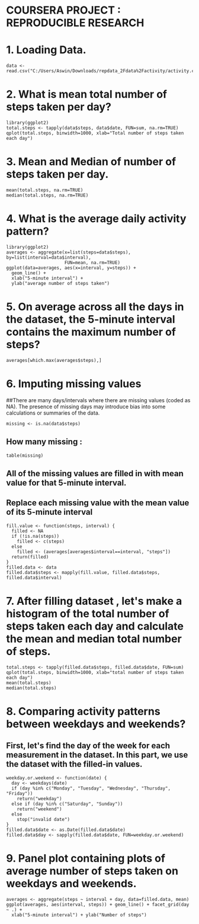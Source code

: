 COURSERA PROJECT : REPRODUCIBLE RESEARCH
===========================================================================
  
  
# 1. Loading Data.
  
```{r}
data <- read.csv("C:/Users/Aswin/Downloads/repdata_2Fdata%2Factivity/activity.csv")
```

# 2. What is mean total number of steps taken per day?

```{r}
library(ggplot2)
total.steps <- tapply(data$steps, data$date, FUN=sum, na.rm=TRUE)
qplot(total.steps, binwidth=1000, xlab="Total number of steps taken each day")
```

# 3. Mean and Median of number of steps taken per day.

```{r}
mean(total.steps, na.rm=TRUE)
median(total.steps, na.rm=TRUE)
```

# 4. What is the average daily activity pattern?

```{r}
library(ggplot2)
averages <- aggregate(x=list(steps=data$steps), by=list(interval=data$interval),
                      FUN=mean, na.rm=TRUE)
ggplot(data=averages, aes(x=interval, y=steps)) +
  geom_line() +
  xlab("5-minute interval") +
  ylab("average number of steps taken")
```

# 5. On average across all the days in the dataset, the 5-minute interval contains the maximum number of steps?

```{r}
averages[which.max(averages$steps),]
```

# 6. Imputing missing values

##There are many days/intervals where there are missing values (coded as NA). The presence of missing days may introduce bias into some calculations or summaries of the data.

```{r}
missing <- is.na(data$steps)
```

## How many missing :

```{r}
table(missing)
```

## All of the missing values are filled in with mean value for that 5-minute interval.

## Replace each missing value with the mean value of its 5-minute interval

```{r}
fill.value <- function(steps, interval) {
  filled <- NA
  if (!is.na(steps))
    filled <- c(steps)
  else
    filled <- (averages[averages$interval==interval, "steps"])
  return(filled)
}
filled.data <- data
filled.data$steps <- mapply(fill.value, filled.data$steps, filled.data$interval)
```

# 7. After filling dataset , let's make a histogram of the total number of steps taken each day and calculate the mean and median total number of steps.

```{r}
total.steps <- tapply(filled.data$steps, filled.data$date, FUN=sum)
qplot(total.steps, binwidth=1000, xlab="total number of steps taken each day")
mean(total.steps)
median(total.steps)
```

# 8. Comparing activity patterns between weekdays and weekends?

## First, let's find the day of the week for each measurement in the dataset. In this part, we use the dataset with the filled-in values.

```{r}
weekday.or.weekend <- function(date) {
  day <- weekdays(date)
  if (day %in% c("Monday", "Tuesday", "Wednesday", "Thursday", "Friday"))
    return("weekday")
  else if (day %in% c("Saturday", "Sunday"))
    return("weekend")
  else
    stop("invalid date")
}
filled.data$date <- as.Date(filled.data$date)
filled.data$day <- sapply(filled.data$date, FUN=weekday.or.weekend)
```

# 9. Panel plot containing plots of average number of steps taken on weekdays and weekends.

```{r}
averages <- aggregate(steps ~ interval + day, data=filled.data, mean)
ggplot(averages, aes(interval, steps)) + geom_line() + facet_grid(day ~ .) +
  xlab("5-minute interval") + ylab("Number of steps")
```